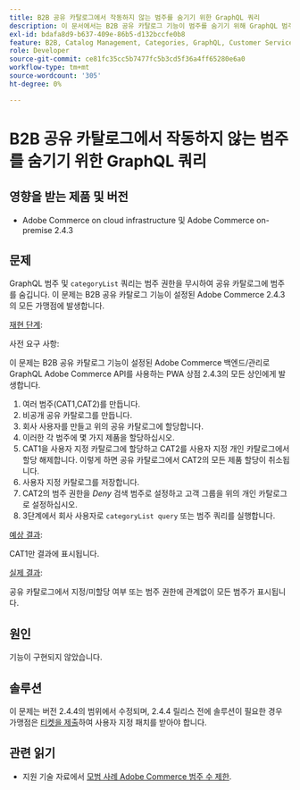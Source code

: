 ```yaml
---
title: B2B 공유 카탈로그에서 작동하지 않는 범주를 숨기기 위한 GraphQL 쿼리
description: 이 문서에서는 B2B 공유 카탈로그 기능이 범주를 숨기기 위해 GraphQL 범주 쿼리와 작동하지 않는 경우에 대한 솔루션을 제공합니다.
exl-id: bdafa8d9-b637-409e-86b5-d132bccfe0b8
feature: B2B, Catalog Management, Categories, GraphQL, Customer Service
role: Developer
source-git-commit: ce81fc35cc5b7477fc5b3cd5f36a4ff65280e6a0
workflow-type: tm+mt
source-wordcount: '305'
ht-degree: 0%

---
```


# B2B 공유 카탈로그에서 작동하지 않는 범주를 숨기기 위한 GraphQL 쿼리


## 영향을 받는 제품 및 버전

* Adobe Commerce on cloud infrastructure 및 Adobe Commerce on-premise 2.4.3

## 문제

GraphQL 범주 및 `categoryList` 쿼리는 범주 권한을 무시하여 공유 카탈로그에 범주를 숨깁니다. 이 문제는 B2B 공유 카탈로그 기능이 설정된 Adobe Commerce 2.4.3의 모든 가맹점에 발생합니다.

<u>재현 단계</u>:

사전 요구 사항:

이 문제는 B2B 공유 카탈로그 기능이 설정된 Adobe Commerce 백엔드/관리로 GraphQL Adobe Commerce API를 사용하는 PWA 상점 2.4.3의 모든 상인에게 발생합니다.

1. 여러 범주(CAT1,CAT2)를 만듭니다.
1. 비공개 공유 카탈로그를 만듭니다.
1. 회사 사용자를 만들고 위의 공유 카탈로그에 할당합니다.
1. 이러한 각 범주에 몇 가지 제품을 할당하십시오.
1. CAT1을 사용자 지정 카탈로그에 할당하고 CAT2를 사용자 지정 개인 카탈로그에서 할당 해제합니다. 이렇게 하면 공유 카탈로그에서 CAT2의 모든 제품 할당이 취소됩니다.
1. 사용자 지정 카탈로그를 저장합니다.
1. CAT2의 범주 권한을 *Deny* 검색 범주로 설정하고 고객 그룹을 위의 개인 카탈로그로 설정하십시오.
1. 3단계에서 회사 사용자로 `categoryList query` 또는 범주 쿼리를 실행합니다.

<u>예상 결과</u>:

CAT1만 결과에 표시됩니다.

<u>실제 결과</u>:

공유 카탈로그에서 지정/미할당 여부 또는 범주 권한에 관계없이 모든 범주가 표시됩니다.

## 원인

기능이 구현되지 않았습니다.

## 솔루션

이 문제는 버전 2.4.4의 범위에서 수정되며, 2.4.4 릴리스 전에 솔루션이 필요한 경우 가맹점은 [티켓을 제출](/help/help-center-guide/help-center/magento-help-center-user-guide.md#submit-ticket)하여 사용자 지정 패치를 받아야 합니다.

## 관련 읽기

* 지원 기술 자료에서 [모범 사례 Adobe Commerce 범주 수 제한](https://support.magento.com/hc/en-us/articles/360048176832).
